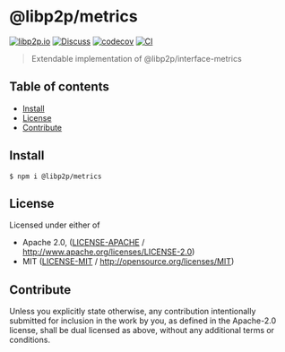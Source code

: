 # @libp2p/metrics <!-- omit in toc -->

[![libp2p.io](https://img.shields.io/badge/project-libp2p-yellow.svg?style=flat-square)](http://libp2p.io/)
[![Discuss](https://img.shields.io/discourse/https/discuss.libp2p.io/posts.svg?style=flat-square)](https://discuss.libp2p.io)
[![codecov](https://img.shields.io/codecov/c/github/libp2p/js-libp2p-metrics.svg?style=flat-square)](https://codecov.io/gh/libp2p/js-libp2p-metrics)
[![CI](https://img.shields.io/github/workflow/status/libp2p/js-libp2p-metrics/test%20&%20maybe%20release/main?style=flat-square)](https://github.com/libp2p/js-libp2p-metrics/actions/workflows/js-test-and-release.yml)

> Extendable implementation of @libp2p/interface-metrics

## Table of contents <!-- omit in toc -->

- [Install](#install)
- [License](#license)
- [Contribute](#contribute)

## Install

```console
$ npm i @libp2p/metrics
```

## License

Licensed under either of

- Apache 2.0, ([LICENSE-APACHE](LICENSE-APACHE) / <http://www.apache.org/licenses/LICENSE-2.0>)
- MIT ([LICENSE-MIT](LICENSE-MIT) / <http://opensource.org/licenses/MIT>)

## Contribute

Unless you explicitly state otherwise, any contribution intentionally submitted for inclusion in the work by you, as defined in the Apache-2.0 license, shall be dual licensed as above, without any additional terms or conditions.
